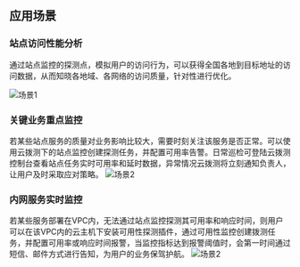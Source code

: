 ## 应用场景

###  站点访问性能分析
通过站点监控的探测点，模拟用户的访问行为，可以获得全国各地到目标地址的访问数据，从而知晓各地域、各网络的访问质量，针对性进行优化。

![场景1](../../../../image/Cloud-Detection/%E5%9B%BE1.png)  

### 关键业务重点监控
若某些站点服务的质量对业务影响比较大，需要时刻关注该服务是否正常。可以使用云拨测下的站点监控创建探测任务，并配置可用率告警。日常巡检可登陆云拨测控制台查看站点任务实时可用率和延时数据，异常情况云拨测将立刻通知负责人，让用户及时采取应对策略。
![场景2](../../../../image/Cloud-Detection/%E5%9B%BE2.png)  

### 内网服务实时监控
若某些服务部署在VPC内，无法通过站点监控探测其可用率和响应时间，则用户可以在该VPC内的云主机下安装可用性探测插件，通过可用性监控创建拨测任务，并配置可用率或响应时间报警，当监控指标达到报警阈值时，会第一时间通过短信、邮件方式进行告知，为用户的业务保驾护航。
![场景2](../../../../image/Cloud-Detection/%E5%9B%BE2.png)  
